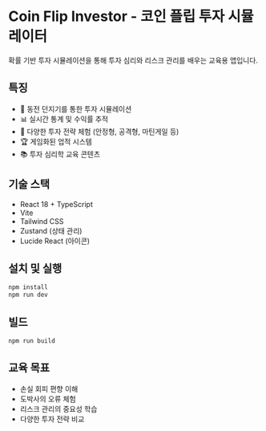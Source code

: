 # Coin Flip Investor - 코인 플립 투자 시뮬레이터

확률 기반 투자 시뮬레이션을 통해 투자 심리와 리스크 관리를 배우는 교육용 앱입니다.

## 특징

- 🎲 동전 던지기를 통한 투자 시뮬레이션
- 📊 실시간 통계 및 수익률 추적
- 🧠 다양한 투자 전략 체험 (안정형, 공격형, 마틴게일 등)
- 🏆 게임화된 업적 시스템
- 📚 투자 심리학 교육 콘텐츠

## 기술 스택

- React 18 + TypeScript
- Vite
- Tailwind CSS
- Zustand (상태 관리)
- Lucide React (아이콘)

## 설치 및 실행

```bash
npm install
npm run dev
```

## 빌드

```bash
npm run build
```

## 교육 목표

- 손실 회피 편향 이해
- 도박사의 오류 체험
- 리스크 관리의 중요성 학습
- 다양한 투자 전략 비교